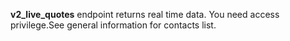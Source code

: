 **v2_live_quotes** endpoint returns real time data. You need access privilege.See general information for contacts list.